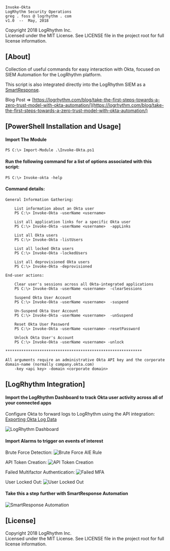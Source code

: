 ﻿
    Invoke-Okta
    LogRhythm Security Operations
    greg . foss @ logrhythm . com
    v1.0  --  May, 2018

Copyright 2018 LogRhythm Inc.   
Licensed under the MIT License. See LICENSE file in the project root for full license information.


## [About]
    
Collection of useful commands for easy interaction with Okta, focused on SIEM Automation for the LogRhythm platform.

This script is also integrated directly into the LogRhythm SIEM as a [SmartResponse](https://logrhythm.com/solutions/security/security-automation-and-orchestration/).

Blog Post => [https://logrhythm.com/blog/take-the-first-steps-towards-a-zero-trust-model-with-okta-automation/](https://logrhythm.com/blog/take-the-first-steps-towards-a-zero-trust-model-with-okta-automation/)


## [PowerShell Installation and Usage]

#### Import The Module
	
	PS C:\> Import-Module .\Invoke-Okta.ps1

#### Run the following command for a list of options associated with this script:

    PS C:\> Invoke-okta -help

#### Command details:

    General Information Gathering:
        
        List information about an Okta user
        PS C:\> Invoke-Okta -userName <username> 

        List all application links for a specific Okta user
        PS C:\> Invoke-Okta -userName <username>  -appLinks
            
        List all Okta users
        PS C:\> Invoke-Okta -listUsers 

        List all locked Okta users
        PS C:\> Invoke-Okta -lockedUsers 
        
        List all deprovisioned Okta users
        PS C:\> Invoke-Okta -deprovisioned 

    End-user actions:

        Clear user's sessions across all Okta-integrated applications
        PS C:\> Invoke-Okta -userName <username>  -clearSessions

        Suspend Okta User Account
        PS C:\> Invoke-Okta -userName <username>  -suspend

        Un-Suspend Okta User Account
        PS C:\> Invoke-Okta -userName <username>  -unSuspend

        Reset Okta User Password
        PS C:\> Invoke-Okta -userName <username> -resetPassword

        Unlock Okta User's Account
        PS C:\> Invoke-Okta -userName <username> -unlock

    ************************************************************

    All arguments require an administrative Okta API key and the corporate domain-name (normally company.okta.com)
        -key <api key> -domain <corporate domain>


## [LogRhythm Integration]

#### Import the LogRhythm Dashboard to track Okta user activity across all of your connected apps

Configure Okta to forward logs to LogRhythm using the API integration: [Exporting Okta Log Data](https://support.okta.com/help/Documentation/Knowledge_Article/Exporting-Okta-Log-Data)

![LogRhythm Dashboard](https://user-images.githubusercontent.com/727732/40144233-266dc638-591b-11e8-9e3a-f84495727604.png)

#### Import Alarms to trigger on events of interest

Brute Force Detection:
![Brute Force AIE Rule](https://user-images.githubusercontent.com/727732/40144280-53a46be8-591b-11e8-9b39-1c521bfae713.png)

API Token Creation:
![API Token Creation](https://user-images.githubusercontent.com/727732/40144322-7015fbde-591b-11e8-92bf-bf6392d615a9.png)

Failed Multifactor Authentication:
![Failed MFA](https://user-images.githubusercontent.com/727732/40144364-8c8c570e-591b-11e8-80f7-177d9ec4be4b.png)

User Locked Out:
![User Locked Out](https://user-images.githubusercontent.com/727732/40144375-9a914fb2-591b-11e8-86f6-cee2415ec72a.png)

#### Take this a step further with SmartResponse Automation

![SmartResponse Automation](https://user-images.githubusercontent.com/727732/40144407-bef7c76e-591b-11e8-8267-e0a873729088.png)

## [License]

Copyright 2018 LogRhythm Inc.   
Licensed under the MIT License. See LICENSE file in the project root for full license information.
